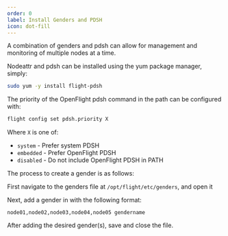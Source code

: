 ```yaml
---
order: 0
label: Install Genders and PDSH
icon: dot-fill
---
```


A combination of genders and pdsh can allow for management and monitoring of multiple nodes at a time. 


Nodeattr and pdsh can be installed using the yum package manager, simply:

```bash
sudo yum -y install flight-pdsh
```

The priority of the OpenFlight pdsh command in the path can be configured with:

```bash
flight config set pdsh.priority X
```

Where `X` is one of:

- `system` - Prefer system PDSH
- `embedded` - Prefer OpenFlight PDSH
- `disabled` - Do not include OpenFlight PDSH in PATH


The process to create a gender is as follows:

First navigate to the genders file at `/opt/flight/etc/genders`, and open it

Next, add a gender in with the following format:

```
node01,node02,node03,node04,node05 gendername
```

After adding the desired gender(s), save and close the file.

